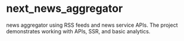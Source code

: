 # next_news_aggregator
news aggregator using RSS feeds and news service APIs. The project demonstrates working with APIs, SSR, and basic analytics.
